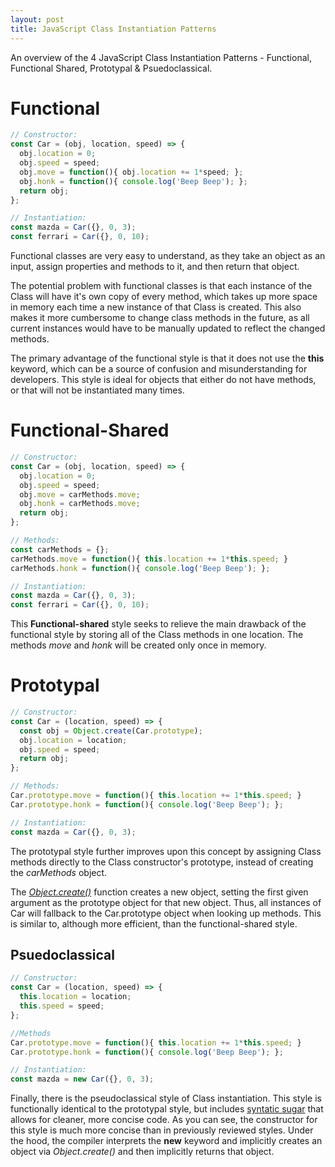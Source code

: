 ```yaml
---
layout: post
title: JavaScript Class Instantiation Patterns
---
```


An overview of the 4 JavaScript Class Instantiation Patterns - Functional, Functional Shared, Prototypal & Psuedoclassical.


# Functional
```javascript
// Constructor:
const Car = (obj, location, speed) => {
  obj.location = 0;
  obj.speed = speed;
  obj.move = function(){ obj.location += 1*speed; };
  obj.honk = function(){ console.log('Beep Beep'); };
  return obj;
};

// Instantiation:
const mazda = Car({}, 0, 3);
const ferrari = Car({}, 0, 10);

```
Functional classes are very easy to understand, as they take an object as an input, assign properties and methods to it, and then return that object.

The potential problem with functional classes is that each instance of the Class will have it's own copy of every method, which takes up more space in memory each time a new instance of that Class is created. This also makes it more cumbersome to change class methods in the future, as all current instances would have to be manually updated to reflect the changed methods.

The primary advantage of the functional style is that it does not use the **this** keyword, which can be a source of confusion and misunderstanding for developers. This style is ideal for objects that either do not have methods, or that will not be instantiated many times.


# Functional-Shared
```javascript
// Constructor:
const Car = (obj, location, speed) => {
  obj.location = 0;
  obj.speed = speed;
  obj.move = carMethods.move;
  obj.honk = carMethods.move;
  return obj;
};

// Methods:
const carMethods = {};
carMethods.move = function(){ this.location += 1*this.speed; }
carMethods.honk = function(){ console.log('Beep Beep'); };

// Instantiation:
const mazda = Car({}, 0, 3);
const ferrari = Car({}, 0, 10);
```

This **Functional-shared** style seeks to relieve the main drawback of the functional style by storing all of the Class methods in one location. The methods *move* and *honk* will be created only once in memory.


# Prototypal
```javascript
// Constructor:
const Car = (location, speed) => {
  const obj = Object.create(Car.prototype);
  obj.location = location;
  obj.speed = speed;
  return obj;
};

// Methods:
Car.prototype.move = function(){ this.location += 1*this.speed; }
Car.prototype.honk = function(){ console.log('Beep Beep'); };

// Instantiation:
const mazda = Car({}, 0, 3);
```

The prototypal style further improves upon this concept by assigning Class methods directly to the Class constructor's prototype, instead of creating the *carMethods* object.

The [*Object.create()*] function creates a new object, setting the first given argument as the prototype object for that new object. Thus, all instances of Car will fallback to the Car.prototype object when looking up methods. This is similar to, although more efficient, than the functional-shared style.


## Psuedoclassical
```javascript
// Constructor:
const Car = (location, speed) => {
  this.location = location;
  this.speed = speed;
};

//Methods
Car.prototype.move = function(){ this.location += 1*this.speed; }
Car.prototype.honk = function(){ console.log('Beep Beep'); };

// Instantiation:
const mazda = new Car({}, 0, 3);
```

Finally, there is the pseudoclassical style of Class instantiation. This style is functionally identical to the prototypal style, but includes [syntatic sugar] that allows for cleaner, more concise code. As you can see, the constructor for this style is much more concise than in previously reviewed styles. Under the hood, the compiler interprets the **new** keyword and implicitly creates an object via *Object.create()* and then implicitly returns that object.


[*Object.create()*]: https://developer.mozilla.org/en-US/docs/Web/JavaScript/Reference/Global_Objects/Object/create
[syntatic sugar]: https://en.wikipedia.org/wiki/Syntactic_sugar
